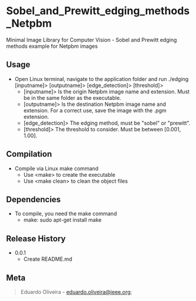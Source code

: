 # Sobel_and_Prewitt_edging_methods_Netpbm
Minimal Image Library for Computer Vision - Sobel and Prewitt edging methods example for Netpbm images

## Usage
* Open Linux terminal, navigate to the application folder and run ./edging \[inputname]> \[outputname]> \[edge_detection]> \[threshold]>
    * \[inputname]> Is the origin Netpbm image name and extension. Must be in the same folder as the executable.
    * \[outputname]> Is the destination Netpbm image name and extension. For a correct use, save the image with the .pgm extension.
    * \[edge_detection]> The edging method, must be \"sobel\" or \"prewitt\".
    * \[threshold]> The threshold to consider. Must be between \[0.001, 1.00\].
    
## Compilation
* Compile via Linux make command
    * Use \<make\> to create the executable
    * Use \<make clean\> to clean the object files
    
## Dependencies
* To compile, you need the make command
    * make: sudo apt-get install make

## Release History
* 0.0.1
    * Create README.md
 
## Meta
> Eduardo Oliveira - eduardo.oliveira@ieee.org;

